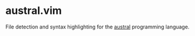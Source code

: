 # austral.vim

File detection and syntax highlighting for the
[austral](https://austral-lang.org/) programming language.

